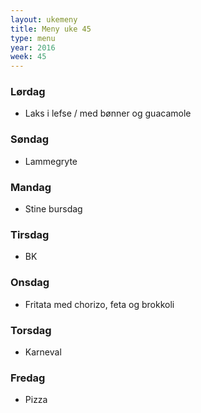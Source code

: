 ```yaml
---
layout: ukemeny
title: Meny uke 45
type: menu
year: 2016
week: 45
---
```


### Lørdag

- Laks i lefse / med bønner og guacamole

### Søndag

- Lammegryte

### Mandag

- Stine bursdag

### Tirsdag

- BK

### Onsdag

- Fritata med chorizo, feta og brokkoli

### Torsdag

- Karneval

### Fredag

- Pizza

